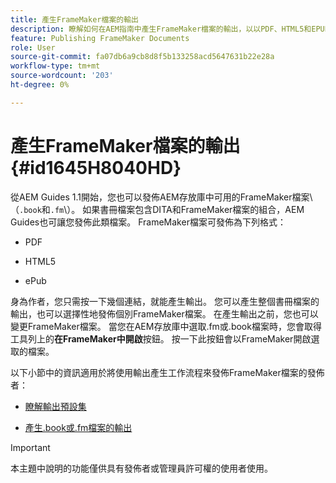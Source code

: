 ```yaml
---
title: 產生FrameMaker檔案的輸出
description: 瞭解如何在AEM指南中產生FrameMaker檔案的輸出，以以PDF、HTML5和EPUB格式發佈。
feature: Publishing FrameMaker Documents
role: User
source-git-commit: fa07db6a9cb8d8f5b133258acd5647631b22e28a
workflow-type: tm+mt
source-wordcount: '203'
ht-degree: 0%

---
```


# 產生FrameMaker檔案的輸出 {#id1645H8040HD}

從AEM Guides 1.1開始，您也可以發佈AEM存放庫中可用的FrameMaker檔案\（`.book`和`.fm`\）。 如果書冊檔案包含DITA和FrameMaker檔案的組合，AEM Guides也可讓您發佈此類檔案。 FrameMaker檔案可發佈為下列格式：

- PDF

- HTML5

- ePub


身為作者，您只需按一下幾個連結，就能產生輸出。 您可以產生整個書冊檔案的輸出，也可以選擇性地發佈個別FrameMaker檔案。 在產生輸出之前，您也可以變更FrameMaker檔案。 當您在AEM存放庫中選取.fm或.book檔案時，您會取得工具列上的&#x200B;**在FrameMaker中開啟**&#x200B;按鈕。 按一下此按鈕會以FrameMaker開啟選取的檔案。

以下小節中的資訊適用於將使用輸出產生工作流程來發佈FrameMaker檔案的發佈者：

- [瞭解輸出預設集](fm-output-understand-presets.md#)

- [產生.book或.fm檔案的輸出](fm-output-generate.md#)

>[!IMPORTANT]
>
> 本主題中說明的功能僅供具有發佈者或管理員許可權的使用者使用。
